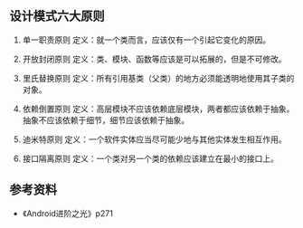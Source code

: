 
## 设计模式六大原则
1. 单一职责原则
定义：就一个类而言，应该仅有一个引起它变化的原因。

2. 开放封闭原则
定义：类、模块、函数等应该是可以拓展的，但是不可修改。

3. 里氏替换原则
定义：所有引用基类（父类）的地方必须能透明地使用其子类的对象。

4. 依赖倒置原则
定义：高层模块不应该依赖底层模块，两者都应该依赖于抽象。抽象不应该依赖于细节，细节应该依赖于抽象。

5. 迪米特原则
定义：一个软件实体应当尽可能少地与其他实体发生相互作用。

6. 接口隔离原则
定义：一个类对另一个类的依赖应该建立在最小的接口上。


## 参考资料
- 《Android进阶之光》p271